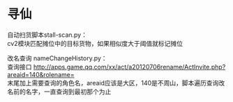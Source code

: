 # 寻仙
自动扫货脚本stall-scan.py：<br>
cv2模块匹配摊位中的目标货物，如果相似度大于阈值就标记摊位<br>

改名查询 nameChangeHistory.py：<br>
查询接口 http://apps.game.qq.com/xx/act/a20120706rename/ActInvite.php?areaid=140&rolename= <br>
末尾加上需要查询的角色名，areaid应该是大区，140是不周山，脚本遍历查询改名前的名字，一直查询到最初那个为止 <br>
